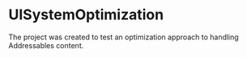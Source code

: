 # UISystemOptimization

The project was created to test an optimization approach to handling Addressables content.
